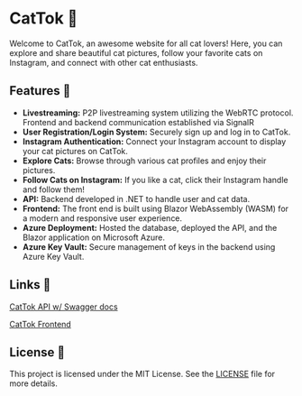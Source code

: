 # CatTok 🐾

Welcome to CatTok, an awesome website for all cat lovers! Here, you can explore and share beautiful cat pictures, follow your favorite cats on Instagram, and connect with other cat enthusiasts.

## Features 🐾

- **Livestreaming:** P2P livestreaming system utilizing the WebRTC protocol. Frontend and backend communication established via SignalR
- **User Registration/Login System:** Securely sign up and log in to CatTok.
- **Instagram Authentication:** Connect your Instagram account to display your cat pictures on CatTok.
- **Explore Cats:** Browse through various cat profiles and enjoy their pictures.
- **Follow Cats on Instagram:** If you like a cat, click their Instagram handle and follow them!
- **API:** Backend developed in .NET to handle user and cat data.
- **Frontend:** The front end is built using Blazor WebAssembly (WASM) for a modern and responsive user experience.
- **Azure Deployment:** Hosted the database, deployed the API, and the Blazor application on Microsoft Azure.
- **Azure Key Vault:** Secure management of keys in the backend using Azure Key Vault.

## Links 🐾
[CatTok API w/ Swagger docs](https://cattok-api20240515235936.azurewebsites.net/)

[CatTok Frontend](https://cattoka.azurewebsites.net/)

## License 🐾

This project is licensed under the MIT License. See the [LICENSE](LICENSE) file for more details.
